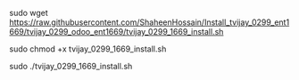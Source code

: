 
sudo wget https://raw.githubusercontent.com/ShaheenHossain/Install_tvijay_0299_ent1669/tvijay_0299_odoo_ent1669/tvijay_0299_1669_install.sh


sudo chmod +x tvijay_0299_1669_install.sh

sudo ./tvijay_0299_1669_install.sh



